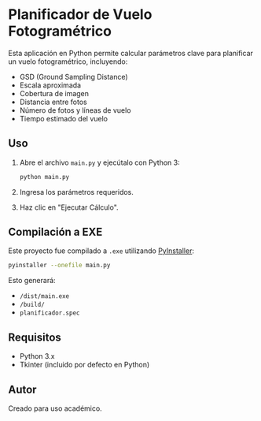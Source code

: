 # Planificador de Vuelo Fotogramétrico

Esta aplicación en Python permite calcular parámetros clave para planificar un vuelo fotogramétrico, incluyendo:

- GSD (Ground Sampling Distance)
- Escala aproximada
- Cobertura de imagen
- Distancia entre fotos
- Número de fotos y líneas de vuelo
- Tiempo estimado del vuelo

## Uso

1. Abre el archivo `main.py` y ejecútalo con Python 3:
    ```bash
    python main.py
    ```

2. Ingresa los parámetros requeridos.

3. Haz clic en "Ejecutar Cálculo".

## Compilación a EXE

Este proyecto fue compilado a `.exe` utilizando [PyInstaller](https://pyinstaller.org/en/stable/):

```bash
pyinstaller --onefile main.py
```

Esto generará:

- `/dist/main.exe`
- `/build/`
- `planificador.spec`

## Requisitos

- Python 3.x
- Tkinter (incluido por defecto en Python)

## Autor

Creado para uso académico.
